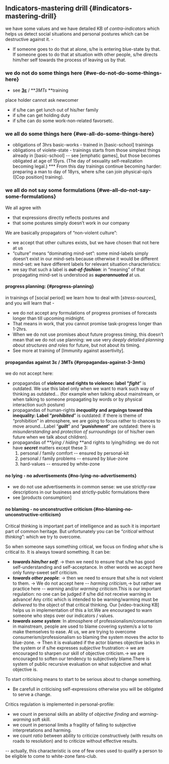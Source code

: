 ## Indicators-mastering drill {#indicators-mastering-drill}

we have some values and we have detailed KB of _contra-indicators_ which helps us detect social situations and personal postures which can be destructive against it. -

- If someone goes to do that at alone, s/he is entering blue-state by that. If someone goes to do that at situation with other people, s/he directs him/her self towards the process of leaving us by that.

### we do not do some things here {#we-do-not-do-some-things-here}

*   see **[3ε](https://altair.gitbooks.io/intro/content/3/index.html)** / **_3MTs_ **training

place holder cannot ask newcomer

*   if s/he can get lunch out of his/her family
*   if s/he can get holding duty
*   if s/he can do some work-non-related favorsetc.

### we all do some things here {#we-all-do-some-things-here}

*   obligations of 3hrs basic-works - trained in [basic-school] trainings
*   obligations of violete-state - trainings starts from those simplest things already in [basic-school] -- see [emphatic games], but those becomes obligated at age of 15yrs. (The day of sexuality self-realization becoming legal.) *** From this day trainings continue becoming harder: preparing a man to day of 18yrs, where s/he can join physical-op/s ([Cop position] training).

### we all do not say some formulations {#we-all-do-not-say-some-formulations}

We all agree with

*   that expressions directly reflects postures and
*   that some postures simply doesn’t work in our company

We are basically propagators of “non-violent culture”:

*   we accept that other cultures exists, but we have chosen that not here at us
*   “culture” means “dominating mind-set”: some mind-labels simply doesn’t exist in our mind-sets because otherwise it would be different mind-set: we have different labels for relevant situation characteristics:
*   we say that such a label is **_out-of-fashion_**: in “meaning” of that propagating mind-set is understood as **_superannuated_** at us.

#### progress planning: {#progress-planning}

in trainings of [social period] we learn how to deal with [_stress-sources_], and you will learn that -

*   we do not accept any formulations of progress promises of forecasts longer than till upcoming midnight.
*   That means in work, that you cannot promise task-progress longer than 1-2hrs.
*   When we do not use promises about future progress _timing_, this doesn’t mean that we do not use planning: we use very _deeply detailed planning about structures and roles_ for future, but not about its timing.
*   See more at training of [Immunity against assertivity].

#### propagandas against 3ε / 3MTs {#propagandas-against-3-3mts}

we do not accept here:

*   propagandas of **_violence_ **and rights to violence: label “**_fight_**” is outdated. We use this label only when we want to mark such way of thinking as outdated… (for example when talking about mainstream, or when talking to someone propagating by words or by physical interaction such posture)
*   propagandas of human-rights **_inequality_ **and arguings toward this inequality: Label “**_prohibited_**” is outdated: if there is theme of “prohibition” in atmosphere, we are going to focus rather to chances to move around…Label “**_guilt_**” and “**_punishment_**” are outdated: there is _misunderstanding_ and _protection of surroundings_ (or of his/her own future when we talk about children).
*   propagandas of **_lying / hiding_ **and rights to lying/hiding: we do not have **_secret_** matters except these 3:
    1.  personal / family comfort -- ensured by personal-kit
    2.  personal / family problems -- ensured by blue-zone
    3.  hard-values -- ensured by white-zone

#### no lying - no advertisements {#no-lying-no-advertisements}

*   we do not use advertisements in common sense: we use strictly-raw descriptions in our business and strictly-public formulations there
*   see [products consumption]

#### no blaming - no unconstructive criticism {#no-blaming-no-unconstructive-criticism}

Critical thinking is important part of intelligence and as such it is important part of common heritage. But unfortunately you can be “_critical_ without _thinking_”: which we try to overcome.

So when someone says something critical, we focus on finding _what_ s/he is critical _to_. It is always toward something. It can be:

*   **_towards him/her self_**: → then we need to ensure that s/he has good self-understanding and self-acceptance. In other words we accept here only funny-sweet self criticism.
*   **_towards other people_**: → then we need to ensure that s/he is not violent to them. → We do not accept here -- _harming criticism,_→ but rather we practice here -- _warning_ and/or _warming criticism_.This is our important regulation: no one can be judged if s/he did not receive warning in advance! Any critic which is intended to be warning/warming must be _delivered_ to the object of that critical thinking. Our [video-tracking KB] helps us in implementation of this a lot.We are encouraged to warn someone who steps over our indicators / values.
*   **_towards some system_**: In atmosphere of professionalism/consumerism in mainstream, people are used to blame covering system/s a lot to make themselves to ease. At us, we are trying to overcome consumerism/professionalism so blaming the system moves the actor to blue-zone. → Then it is evaluated if the actor blames objective lacks in the system or if s/he expresses _subjective_ frustration:→ we are encouraged to sharpen our skill of objective criticism.→ we are encouraged to soften our tendency to subjectively blame.There is system of public recursive evaluation on what subjective and what objective is.

To start criticising means to start to be serious about to change something.
* Be carefull in criticising self-expressions otherwise you will be obligated to serve a change.

Critics regulation is implemented in personal-profile:

*   we count in personal skills an ability of _objective finding_ and _warning-warming_ soft skill.
*   we count in personal limits a fragility of falling to subjective interpretations and harming.
*   we count *ratio* between ability to criticize constructively (with results on roads to resolution) and to criticize without effective results.

-- actually, this characteristic is one of few ones used to qualify a person to be eligible to come to white-zone fans-club.